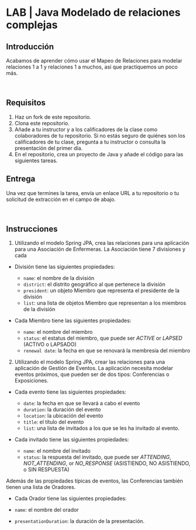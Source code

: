 # LAB | Java Modelado de relaciones complejas

## Introducción

Acabamos de aprender cómo usar el Mapeo de Relaciones para modelar relaciones 1 a 1 y relaciones 1 a muchos, así que practiquemos un poco más.

<br>

## Requisitos

1. Haz un fork de este repositorio.
2. Clona este repositorio.
3. Añade a tu instructor y a los calificadores de la clase como colaboradores de tu repositorio. Si no estás seguro de quiénes son los calificadores de tu clase, pregunta a tu instructor o consulta la presentación del primer día.
4. En el repositorio, crea un proyecto de Java y añade el código para las siguientes tareas.

## Entrega

Una vez que termines la tarea, envía un enlace URL a tu repositorio o tu solicitud de extracción en el campo de abajo.

<br>

## Instrucciones

1. Utilizando el modelo Spring JPA, crea las relaciones para una aplicación para una Asociación de Enfermeras. La Asociación tiene 7 divisiones y cada

- División tiene las siguientes propiedades:
    - `name`: el nombre de la división
    - `district`: el distrito geográfico al que pertenece la división
    - `president`: un objeto Miembro que representa el presidente de la división
    - `list`: una lista de objetos Miembro que representan a los miembros de la división

- Cada Miembro tiene las siguientes propiedades:

    - `name`: el nombre del miembro
    - `status`: el estatus del miembro, que puede ser _ACTIVE_ or _LAPSED_ (ACTIVO o LAPSADO)
    - `renewal date`: la fecha en que se renovará la membresía del miembro

2. Utilizando el modelo Spring JPA, crear las relaciones para una aplicación de Gestión de Eventos. La aplicación necesita modelar eventos próximos, que pueden ser de dos tipos: Conferencias o Exposiciones.

- Cada evento tiene las siguientes propiedades:

    - `date`: la fecha en que se llevará a cabo el evento
    - `duration`: la duración del evento
    - `location`: la ubicación del evento
    - `title`: el título del evento
    - `list`: una lista de invitados a los que se les ha invitado al evento.

- Cada invitado tiene las siguientes propiedades:

    - `name`: el nombre del invitado
    - `status`: la respuesta del invitado, que puede ser _ATTENDING_, _NOT_ATTENDING_, or _NO_RESPONSE_ (ASISTIENDO, NO ASISTIENDO, o SIN RESPUESTA)

Además de las propiedades típicas de eventos, las Conferencias también tienen una lista de Oradores.

- Cada Orador tiene las siguientes propiedades:

- `name`: el nombre del orador
- `presentationDuration`: la duración de la presentación.

<br>